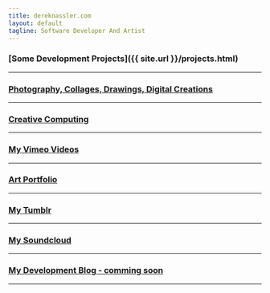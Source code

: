 ```yaml
---
title: dereknassler.com
layout: default
tagline: Software Developer And Artist
---
```


### [Some Development Projects]({{ site.url }}/projects.html)

---

### [Photography, Collages, Drawings, Digital Creations](http://flickr.com/dnassler)

---

### [Creative Computing]({{site.url}}/creative.html)

---

### [My Vimeo Videos](http://vimeo.com/dnassler)

---

### [Art Portfolio](http://portfolio.dereknassler.com)

---

### [My Tumblr](http://dnassler.tumblr.com)

---

### [My Soundcloud](http://soundcloud.com/dnassler)

---

### [My Development Blog - comming soon](http://blog.dereknassler.com)

---
